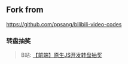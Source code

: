 ## Fork from

https://github.com/ppsang/bilibili-video-codes

### 转盘抽奖

> B站: [【前端】原生JS开发转盘抽奖](https://www.bilibili.com/video/BV1Mt4y1Q7UD/)



